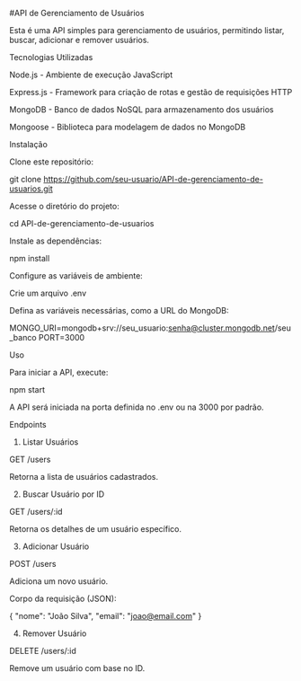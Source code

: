 #API de Gerenciamento de Usuários

Esta é uma API simples para gerenciamento de usuários, permitindo listar, buscar, adicionar e remover usuários.

Tecnologias Utilizadas

Node.js - Ambiente de execução JavaScript

Express.js - Framework para criação de rotas e gestão de requisições HTTP

MongoDB - Banco de dados NoSQL para armazenamento dos usuários

Mongoose - Biblioteca para modelagem de dados no MongoDB

Instalação

Clone este repositório:

git clone https://github.com/seu-usuario/API-de-gerenciamento-de-usuarios.git

Acesse o diretório do projeto:

cd API-de-gerenciamento-de-usuarios

Instale as dependências:

npm install

Configure as variáveis de ambiente:

Crie um arquivo .env

Defina as variáveis necessárias, como a URL do MongoDB:

MONGO_URI=mongodb+srv://seu_usuario:senha@cluster.mongodb.net/seu_banco
PORT=3000

Uso

Para iniciar a API, execute:

npm start

A API será iniciada na porta definida no .env ou na 3000 por padrão.

Endpoints

1. Listar Usuários

GET /users

Retorna a lista de usuários cadastrados.

2. Buscar Usuário por ID

GET /users/:id

Retorna os detalhes de um usuário específico.

3. Adicionar Usuário

POST /users

Adiciona um novo usuário.

Corpo da requisição (JSON):

{
  "nome": "João Silva",
  "email": "joao@email.com"
}

4. Remover Usuário

DELETE /users/:id

Remove um usuário com base no ID.
